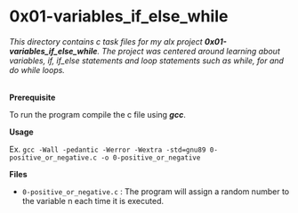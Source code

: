 # 0x01-variables_if_else_while

###### This directory contains c task files for my alx project **0x01-variables_if_else_while**. The project was centered around learning about variables, if, if_else statements and loop statements such as while, for and do while loops.

**Prerequisite**

To run the program compile the c file using ***gcc***.

**Usage**

Ex. `gcc -Wall -pedantic -Werror -Wextra -std=gnu89 0-positive_or_negative.c -o 0-positive_or_negative`

**Files**

- `0-positive_or_negative.c` : The program will assign a random number to the variable n each time it is executed.

